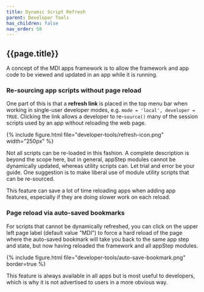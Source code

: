 ```yaml
---
title: Dynamic Script Refresh
parent: Developer Tools
has_children: false
nav_order: 50
---
```


## {{page.title}}

A concept of the MDI apps framework is to allow the framework
and app code to be viewed and updated in an app
while it is running. 

### Re-sourcing app scripts without page reload

One part of this is that a **refresh link** is placed 
in the top menu bar when working in single-user
developer modes, e.g. `mode = 'local', developer = TRUE`. 
Clicking the link allows a developer
to re-`source()` many of the session scripts used
by an app without reloading the web page.

{% include figure.html file="developer-tools/refresh-icon.png" width="250px" %}

Not all scripts can be re-loaded in this fashion.
A complete description is beyond the scope here,
but in general, appStep modules cannot be dynamically
updated, whereas utility scripts can.
Let trial and error be your guide. One suggestion
is to make liberal use of module utility scripts
that can be re-sourced.

This feature can save a lot of time reloading 
apps when adding app features, 
especially if they are doing slower work
on each reload.

### Page reload via auto-saved bookmarks

For scripts that cannot be dynamically refreshed,
you can click on the upper left page label
(default value "MDI") to force a hard reload
of the page where the auto-saved bookmark will
take you back to the same app step and state, but
now having reloaded the framework and all appStep modules.

{% include figure.html file="developer-tools/auto-save-bookmark.png" border=true %}

This feature is always available in all apps
but is most useful to developers, which is
why it is not advertised to users in a more obvious way.
